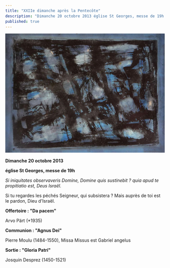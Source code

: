 ```yaml
---
title: "XXIIe dimanche après la Pentecôte"
description: "Dimanche 20 octobre 2013 église St Georges, messe de 19h Si iniquitates observaveris Domine, Domine quis sustinebit ? quia apud te propitiatio est, Deus Israël. Si tu regardes les péchés Seigneur, qui subsistera ? Mais auprès de toi est le pardon, Dieu..."
published: true
---
```



![](/images/2013-10-09-m-morel-2.jpg)

**Dimanche 20 octobre 2013**

**église St Georges, messe de 19h**

*Si iniquitates observaveris Domine, Domine quis sustinebit ? quia apud te propitiatio est, Deus Israël.*

Si tu regardes les péchés Seigneur, qui subsistera ? Mais auprès de toi est le pardon, Dieu d'Israël.

**Offertoire : "Da pacem"**

Arvo Pärt (*1935)

**Communion : "Agnus Dei"**

Pierre Moulu (1484-1550), Missa Missus est Gabriel angelus

**Sortie : "Gloria Patri"**

Josquin Desprez (1450-1521)
